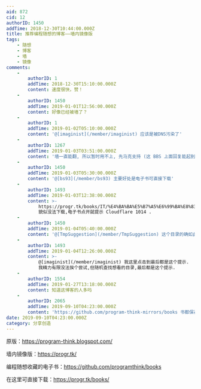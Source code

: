 ```yaml
---
aid: 872
cid: 12
authorID: 1450
addTime: 2018-12-30T10:44:00.000Z
title: 推荐编程随想的博客——墙内镜像版
tags:
    - 随想
    - 博客
    - 墙
    - 镜像
comments:
    -
        authorID: 1
        addTime: 2018-12-30T15:10:00.000Z
        content: 速度很快，赞！
    -
        authorID: 1450
        addTime: 2019-01-01T12:56:00.000Z
        content: 好像已经被墙了？
    -
        authorID: 1
        addTime: 2019-01-02T05:10:00.000Z
        content: '@[imaginist](/member/imaginist) 应该是被DNS污染了'
    -
        authorID: 1267
        addTime: 2019-01-03T03:51:00.000Z
        content: '墙一直能翻, 所以暂时用不上, 先马克支持 (这 BBS 上面回复能起到马克效果吗)??'
    -
        authorID: 1450
        addTime: 2019-01-03T05:30:00.000Z
        content: '@[bs93](/member/bs93) 主要好处是电子书可直接下载'
    -
        authorID: 1493
        addTime: 2019-01-03T12:38:00.000Z
        content: >-
            https://progr.tk/books/IT/%E4%BA%BA%E5%B7%A5%E6%99%BA%E8%83%BD
            貌似没法下载,电子书点开就提示 Cloudflare 1014 .
    -
        authorID: 1450
        addTime: 2019-01-04T05:40:00.000Z
        content: '@[TmpSuggestion](/member/TmpSuggestion) 这个目录的确如此，不过其他的是可以的'
    -
        authorID: 1493
        addTime: 2019-01-04T12:26:00.000Z
        content: >-
            @[imaginist](/member/imaginist) 我这里点击到最后都是这个提示.
            我精力有限没法挨个尝试,但随机查找想看的目录,最后都是这个提示.
    -
        authorID: 1554
        addTime: 2019-01-27T13:18:00.000Z
        content: 知道这博客的人多吗
    -
        authorID: 2065
        addTime: 2019-09-10T04:23:00.000Z
        content: 'https://github.com/program-think-mirrors/books 书都保存在github，自动更新，厉害了'
date: 2019-09-10T04:23:00.000Z
category: 分享创造
---
```


原版：https://program-think.blogspot.com/

墙内镜像版：https://progr.tk/

编程随想收藏的电子书：https://github.com/programthink/books

在这里可直接下载：https://progr.tk/books/
